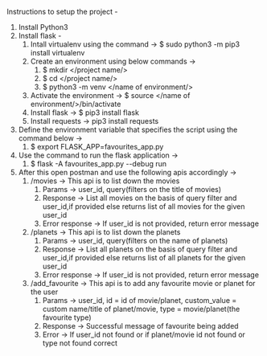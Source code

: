 Instructions to setup the project - 
1. Install Python3
2. Install flask - 
    1. Intall virtualenv using the command -> $ sudo python3 -m pip3 install virtualenv
    2. Create an environment using below commands -> 
        1. $ mkdir </project name/>
        2. $ cd </project name/>
        3. $ python3 -m venv </name of environment/>
    3. Activate the environment -> $ source </name of environment/>/bin/activate
    4. Install flask -> $ pip3 install flask
    5. Install requests -> pip3 install requests
4. Define the environment variable that specifies the script using the command below -> 
    1. $ export FLASK_APP=favourites_app.py
5. Use the command to run the flask application -> 
    1. $ flask -A favourites_app.py --debug run
6. After this open postman and use the following apis accordingly -> 
    1. /movies -> This api is to list down the movies
        1. Params -> user_id, query(filters on the title of movies)
        2. Response -> List all movies on the basis of query filter and user_id,if provided else returns list of all movies for the given user_id
        3. Error response -> If user_id is not provided, return error message
    2. /planets -> This api is to list down the planets 
        1. Params -> user_id, query(filters on the name of planets)
        2. Response -> List all planets on the basis of query filter and user_id,if provided else returns list of all planets for the given user_id
        3. Error response -> If user_id is not provided, return error message
    3. /add_favourite -> This api is to add any favourite movie or planet for the user
        1. Params -> user_id, id = id of movie/planet, custom_value = custom name/title of planet/movie, type = movie/planet(the favourite type)
        2. Response -> Successful message of favourite being added
        3. Error -> If user_id not found or if planet/movie id not found or type not found correct
        
